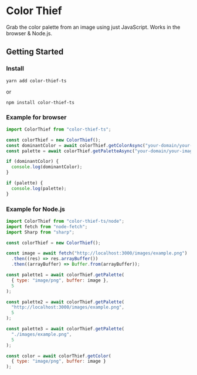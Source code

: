 # Color Thief

Grab the color palette from an image using just JavaScript. Works in the browser & Node.js.

## Getting Started

### Install
```
yarn add color-thief-ts
```
or
```
npm install color-thief-ts
```

### Example for browser

``` javascript
import ColorThief from "color-thief-ts";

const colorThief = new ColorThief();
const dominantColor = await colorThief.getColorAsync("your-domain/your-image-url.jpg");
const palette = await colorThief.getPaletteAsync("your-domain/your-image-url.jpg", 5);

if (dominantColor) {
  console.log(dominantColor);
}

if (palette) {
  console.log(palette);
}
```

### Example for Node.js

``` javascript
import ColorThief from "color-thief-ts/node";
import fetch from "node-fetch";
import Sharp from "sharp";

const colorThief = new ColorThief();

const image = await fetch("http://localhost:3000/images/example.png")
  .then((res) => res.arrayBuffer())
  .then((arrayBuffer) => Buffer.from(arrayBuffer));

const palette1 = await colorThief.getPalette(
  { type: "image/png", buffer: image },
  5
);

const palette2 = await colorThief.getPalette(
  "http://localhost:3000/images/example.png",
  5
);

const palette3 = await colorThief.getPalette(
  "./images/example.png",
  5
);

const color = await colorThief.getColor(
  { type: "image/png", buffer: image }
);

```


